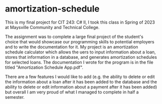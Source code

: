 # amortization-schedule

This is my final project for CIT 243: C# II, I took this class in Spring of 2023 at Maysville Community and Technical College.

The assignment was to complete a large final project of the student's choice that would showcase our programming skills to potential employers and to write the documentation for it. My project is an amortization schedule calculator which allows the uers to input information about a loan, stores that information in a database, and generates amortization schedules for selected loans. The documentation I wrote for the program is in the file titled "Amortization Schedule App.pdf".

There are a few features I would like to add (e.g. the ability to delete or edit the information about a loan after it has been added to the database and the ability to delete or edit information about a payment after it has been added) but overall I am very proud of what I managed to complete in half a semester.
